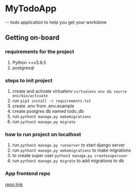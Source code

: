 # MyTodoApp

-- todo application to help you get your workdone

## Getting on-board

### requirements for the project

1. Python >=v3.8.5
2. postgresql

### steps to init project

1. create and activate virtualenv `virtualenv env && source env/bin/activate`
2. run `pip3 install -r requirements.txt`
3. create .env from .env.example
4. create postgres db named todo_db
5. run `python3 manage.py makemigrations`
6. run `python3 manage.py migrate`

### how to run project on localhost

1. run `python3 manage.py runserver` to start django server
2. run `python3 manage.py makemigrations` to make migrations
3. to create super user `python3 manage.py createsuperuser`
4. run `python3 manage.py migrate` to add migrations to db

### App frontend repo

[repo link](https://github.com/thisisfaisalhere/Todo-frontend)
